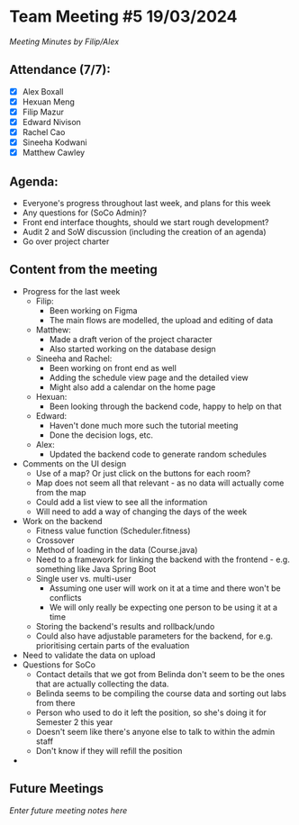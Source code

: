 # Team Meeting #5 19/03/2024

*Meeting Minutes by Filip/Alex*

## Attendance (7/7):

- [X] Alex Boxall
- [X] Hexuan Meng
- [X] Filip Mazur
- [X] Edward Nivison
- [X] Rachel Cao
- [X] Sineeha Kodwani
- [X] Matthew Cawley

## Agenda:

- Everyone's progress throughout last week, and plans for this week
- Any questions for (SoCo Admin)?
- Front end interface thoughts, should we start rough development?
- Audit 2 and SoW discussion (including the creation of an agenda)
- Go over project charter

## Content from the meeting
- Progress for the last week
  - Filip:
    - Been working on Figma
    - The main flows are modelled, the upload and editing of data
  - Matthew:
    - Made a draft verion of the project character
    - Also started working on the database design
  - Sineeha and Rachel:
    - Been working on front end as well
    - Adding the schedule view page and the detailed view
    - Might also add a calendar on the home page
  - Hexuan:
    - Been looking through the backend code, happy to help on that
  - Edward:
    - Haven't done much more such the tutorial meeting
    - Done the decision logs, etc.
  - Alex:
    - Updated the backend code to generate random schedules
- Comments on the UI design
  - Use of a map? Or just click on the buttons for each room?
  - Map does not seem all that relevant - as no data will actually come from the map
  - Could add a list view to see all the information
  - Will need to add a way of changing the days of the week
- Work on the backend
  - Fitness value function (Scheduler.fitness)
  - Crossover
  - Method of loading in the data (Course.java)
  - Need to a framework for linking the backend with the frontend - e.g. something like Java Spring Boot
  - Single user vs. multi-user
    - Assuming one user will work on it at a time and there won't be conflicts
    - We will only really be expecting one person to be using it at a time
  - Storing the backend's results and rollback/undo
  - Could also have adjustable parameters for the backend, for e.g. prioritising certain parts of the evaluation
- Need to validate the data on upload 
- Questions for SoCo
  - Contact details that we got from Belinda don't seem to be the ones that are actually collecting the data.
  - Belinda seems to be compiling the course data and sorting out labs from there
  - Person who used to do it left the position, so she's doing it for Semester 2 this year
  - Doesn't seem like there's anyone else to talk to within the admin staff
  - Don't know if they will refill the position 
- 

## Future Meetings

*Enter future meeting notes here*
